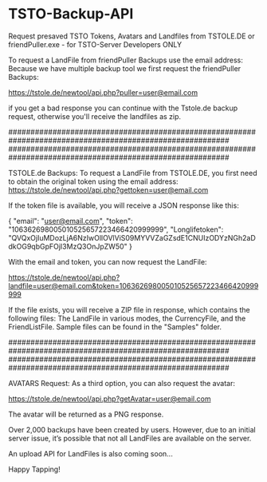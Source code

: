 # TSTO-Backup-API
Request presaved TSTO Tokens, Avatars and Landfiles from TSTOLE.DE or friendPuller.exe - for TSTO-Server Developers ONLY

To request a LandFile from friendPuller Backups use the email address:
Because we have multiple backup tool we first request the friendPuller Backups:

https://tstole.de/newtool/api.php?puller=user@email.com

if you get a bad response you can continue with the Tstole.de backup request, otherwise you'll receive the landfiles as zip.

##########################################################################################################
##########################################################################################################

TSTOLE.de Backups:
To request a LandFile from TSTOLE.DE, you first need to obtain the original token using the email address:
https://tstole.de/newtool/api.php?gettoken=user@email.com

If the token file is available, you will receive a JSON response like this:

{
  "email": "user@email.com",
  "token": "106362698005010525657223466420999999",
  "Longlifetoken": "QVQxOjIuMDozLjA6NzIwOllOVlViS09MYVVZaGZsdE1CNUIzODYzNGh2aDdkOG9qbGpFOjI3MzQ3OnJpZW50"
}

With the email and token, you can now request the LandFile:

https://tstole.de/newtool/api.php?landfile=user@email.com&token=106362698005010525657223466420999999

If the file exists, you will receive a ZIP file in response, which contains the following files:
The LandFile in various modes, the CurrencyFile, and the FriendListFile.
Sample files can be found in the "Samples" folder.

##########################################################################################################
##########################################################################################################

AVATARS Request:
As a third option, you can also request the avatar:

https://tstole.de/newtool/api.php?getAvatar=user@email.com

The avatar will be returned as a PNG response.

Over 2,000 backups have been created by users. However, due to an initial server issue, it’s possible that not all LandFiles are available on the server.

An upload API for LandFiles is also coming soon...

Happy Tapping!
